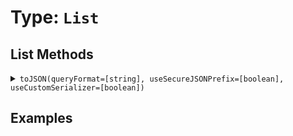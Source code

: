 [comment]: # (Note: This documentation is generated dynamically in the build process.  To modify the contents, change the javadoc on the type class, itself)

# Type: `List`



## List Methods

<details>
<summary><code>toJSON(queryFormat=[string], useSecureJSONPrefix=[boolean], useCustomSerializer=[boolean])</code></summary>
<p>Converts a ColdFusion variable into a JSON (JavaScript Object Notation) string.

 Arguments:

| Argument | Type | Required | Default |
|----------|------|----------|---------|
| `queryFormat` | `string` | `false` | `row` |
| `useSecureJSONPrefix` | `boolean` | `false` | `false` |
| `useCustomSerializer` | `boolean` | `false` | `` |

</p></details>


## Examples
